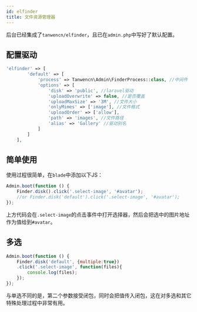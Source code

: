 ```yaml
---
id: elfinder
title: 文件资源管理器
---
```

后台已经集成了```tanwencn/elfinder```，且已在```admin.php```中写好了默认配置。

## 配置驱动
```php
'elfinder' => [
        'default' => [
            'process' => Tanwencn\Admin\FinderProcess::class, //中间件
            'options' => [
                'disk' => 'public', //laravel驱动
                'uploadOverwrite' => false, //是否覆盖
                'uploadMaxSize' => '3M', //文件大小
                'onlyMimes' => ['image'], //文件格式
                'uploadOrder' => ['allow'], 
                'path' => 'images', //文件路径
                'alias' => 'Gallery' //驱动别名
            ]
        ]
    ],
```

## 简单使用
使用过程很简单，在```blade```中添加以下JS：
```javascript
Admin.boot(function () {
    Finder.disk().click('.select-image', '#avatar'); 
    //or Finder.disk('default').click('.select-image', '#avatar');
});
```
上方代码会在```.select-image```的点击事件中打开选择器，然后会把选中的图片地址作为值给到```#avatar```。

## 多选
```javascript
Admin.boot(function () {
    Finder.disk('default', {multiple:true})
    .click('.select-image', function(files){
        console.log(files);
    });
});
```
与单选不同的是，第二个参数接受闭包，同时会把值传入闭包，这在对多选和其它特殊处理过程中非常有用。